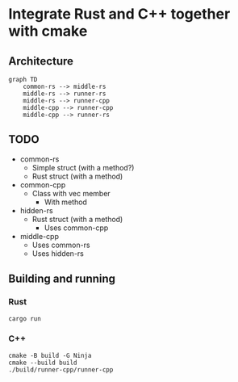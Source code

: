 # Integrate Rust and C++ together with cmake

## Architecture

```mermaid
graph TD
    common-rs --> middle-rs
    middle-rs --> runner-rs
    middle-rs --> runner-cpp
    middle-cpp --> runner-cpp
    middle-cpp --> runner-rs
```

## TODO

- common-rs
    - Simple struct (with a method?)
    - Rust struct (with a method)
- common-cpp
    - Class with vec member
        - With method
- hidden-rs
    - Rust struct (with a method)
        - Uses common-cpp
- middle-cpp
    - Uses common-rs
    - Uses hidden-rs

## Building and running

### Rust

```shell
cargo run
```

### C++

```shell
cmake -B build -G Ninja
cmake --build build
./build/runner-cpp/runner-cpp
```
